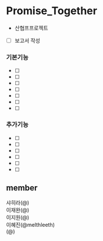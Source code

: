 # Promise_Together

- 산협프프로젝트

- [ ] 보고서 작성

### 기본기능
- [ ] 
- [ ] 
- [ ] 
- [ ] 
- [ ] 
- [ ] 
- [ ] 
### 추가기능
- [ ] 
- [ ] 
- [ ] 
- [ ] 
- [ ] 
- [ ] 


## member
샤히라(@) <br>
이재완(@) <br>
이지원(@) <br>
이혜진(@melthleeth) <br>
(@) <br>

